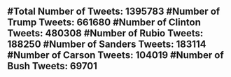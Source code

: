 #Total Number of Tweets: 1395783 
#Number of Trump Tweets: 661680
#Number of Clinton Tweets: 480308
#Number of Rubio Tweets: 188250
#Number of Sanders Tweets: 183114
#Number of Carson Tweets: 104019
#Number of Bush Tweets: 69701
---
